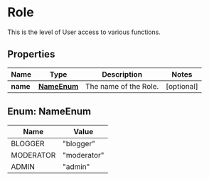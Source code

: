 

# Role

This is the level of User access to various functions.
## Properties

Name | Type | Description | Notes
------------ | ------------- | ------------- | -------------
**name** | [**NameEnum**](#NameEnum) | The name of the Role. |  [optional]



## Enum: NameEnum

Name | Value
---- | -----
BLOGGER | &quot;blogger&quot;
MODERATOR | &quot;moderator&quot;
ADMIN | &quot;admin&quot;



